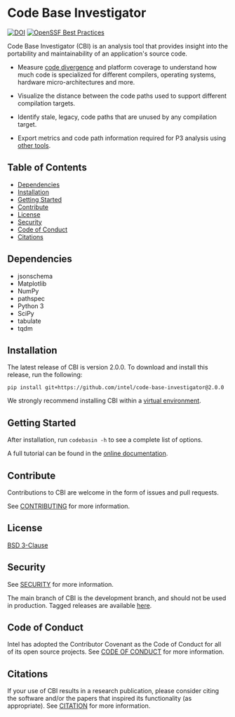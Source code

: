 # Code Base Investigator

[![DOI](https://zenodo.org/badge/DOI/10.5281/zenodo.5018973.svg)](https://doi.org/10.5281/zenodo.5018973)
[![OpenSSF Best Practices](https://www.bestpractices.dev/projects/8679/badge)](https://www.bestpractices.dev/projects/8679)

Code Base Investigator (CBI) is an analysis tool that provides insight into the
portability and maintainability of an application's source code.

- Measure [code divergence](http://doi.org/10.1109/P3HPC.2018.00006) and
  platform coverage to understand how much code is specialized for different
  compilers, operating systems, hardware micro-architectures and more.

- Visualize the distance between the code paths used to support different
  compilation targets.

- Identify stale, legacy, code paths that are unused by any compilation target.

- Export metrics and code path information required for P3 analysis using [other
  tools](https://intel.github.io/p3-analysis-library/).


## Table of Contents

- [Dependencies](#dependencies)
- [Installation](#installation)
- [Getting Started](#getting-started)
- [Contribute](#contribute)
- [License](#license)
- [Security](#security)
- [Code of Conduct](#code-of-conduct)
- [Citations](#citations)


## Dependencies

- jsonschema
- Matplotlib
- NumPy
- pathspec
- Python 3
- SciPy
- tabulate
- tqdm


## Installation

The latest release of CBI is version 2.0.0. To download and install this
release, run the following:

```
pip install git+https://github.com/intel/code-base-investigator@2.0.0
```

We strongly recommend installing CBI within a [virtual
environment](https://docs.python.org/3/library/venv.html).

## Getting Started

After installation, run `codebasin -h` to see a complete list of options.

A full tutorial can be found in the [online
documentation](https://intel.github.io/code-base-investigator/).


## Contribute

Contributions to CBI are welcome in the form of issues and pull requests.

See [CONTRIBUTING](CONTRIBUTING.md) for more information.


## License

[BSD 3-Clause](./LICENSE)


## Security

See [SECURITY](SECURITY.md) for more information.

The main branch of CBI is the development branch, and should not be used in
production.  Tagged releases are available
[here](https://github.com/intel/code-base-investigator/releases).


## Code of Conduct

Intel has adopted the Contributor Covenant as the Code of Conduct for all of
its open source projects. See [CODE OF CONDUCT](CODE_OF_CONDUCT.md) for more
information.


## Citations

If your use of CBI results in a research publication, please consider citing
the software and/or the papers that inspired its functionality (as
appropriate). See [CITATION](CITATION.cff) for more information.
